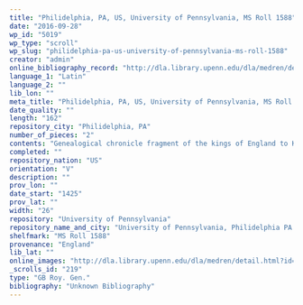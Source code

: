 ```yaml
---
title: "Philidelphia, PA, US, University of Pennsylvania, MS Roll 1588"
date: "2016-09-28"
wp_id: "5019"
wp_type: "scroll"
wp_slug: "philidelphia-pa-us-university-of-pennsylvania-ms-roll-1588"
creator: "admin"
online_bibliography_record: "http://dla.library.upenn.edu/dla/medren/detail.html?id=MEDREN_4934331"
language_1: "Latin"
language_2: ""
lib_lon: ""
meta_title: "Philidelphia, PA, US, University of Pennsylvania, MS Roll 1588"
date_quality: ""
length: "162"
repository_city: "Philidelphia, PA"
number_of_pieces: "2"
contents: "Genealogical chronicle fragment of the kings of England to Kimbelinus and Arvigarus."
completed: ""
repository_nation: "US"
orientation: "V"
description: ""
prov_lon: ""
date_start: "1425"
prov_lat: ""
width: "26"
repository: "University of Pennsylvania"
repository_name_and_city: "University of Pennsylvania, Philidelphia PA US"
shelfmark: "MS Roll 1588"
provenance: "England"
lib_lat: ""
online_images: "http://dla.library.upenn.edu/dla/medren/detail.html?id=MEDREN_4934331"
_scrolls_id: "219"
type: "GB Roy. Gen."
bibliography: "Unknown Bibliography"
---
```



